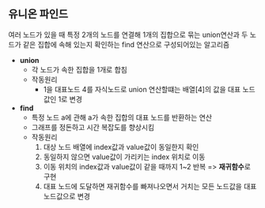 ## 유니온 파인드
여러 노드가 있을 때 특정 2개의 노드를 연결해 1개의 집합으로 묶는 union연산과 두 노드가 같은 집합에 속해 있는지 확인하는 find 연산으로 구성되어있는 알고리즘
+ **union**
  + 각 노드가 속한 집합을 1개로 합침
  + 작동원리
    + 1을 대표노드 4를 자식노드로 union 연산할떄는 배열[4]의 값을 대표 노드값인 1로 변경 
+ **find**
  + 특정 노드 a에 관해 a가 속한 집합의 대표 노드를 반환하는 연산 
  + 그래프를 정돈하고 시간 복잡도를 향상시킴
  + 작동원리
    1. 대상 노드 배열에 index값과 value값이 동일한지 확인 
    2. 동일하지 않으면 value값이 가리키는 index 위치로 이동
    3. 이동 위치의 index값과 value값이 같을 때까지 1~2 반복 => **재귀함수**로 구현
    4. 대표 노드에 도달하면 재귀함수를 빠져나오면서 거치는 모든 노드값을 대표 노드값으로 변경 
